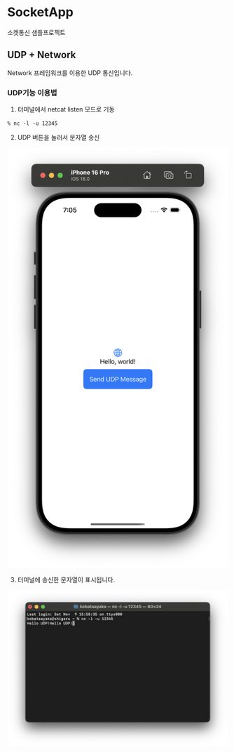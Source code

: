 # SocketApp
소켓통신 샘플프로젝트

## UDP + Network
Network 프레임워크를 이용한 UDP 통신입니다.

### UDP기능 이용법
1. 터미널에서 netcat listen 모드로 기동
```
% nc -l -u 12345
```

2. UDP 버튼을 눌러서 문자열 송신

![iOS.png](https://github.com/kobataAyaka/SocketApp/blob/images/iOS.png)

3. 터미널에 송신한 문자열이 표시됩니다.

![terminal.png](https://github.com/kobataAyaka/SocketApp/blob/images/terminal.png)
